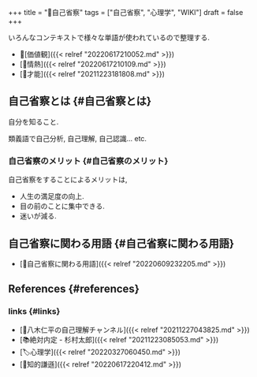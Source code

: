 +++
title = "📝自己省察"
tags = ["自己省察", "心理学", "WIKI"]
draft = false
+++

いろんなコンテキストで様々な単語が使われているので整理する.

-   📝[価値観]({{< relref "20220617210052.md" >}})
-   [📝情熱]({{< relref "20220617210109.md" >}})
-   [📝才能]({{< relref "20211223181808.md" >}})


## 自己省察とは {#自己省察とは}

自分を知ること.

類義語で自己分析, 自己理解, 自己認識... etc.


### 自己省察のメリット {#自己省察のメリット}

自己省察をすることによるメリットは,

-   人生の満足度の向上.
-   目の前のことに集中できる.
-   迷いが減る.


## 自己省察に関わる用語 {#自己省察に関わる用語}

-   [📝自己省察に関わる用語]({{< relref "20220609232205.md" >}})


## References {#references}


### links {#links}

-   [📂八木仁平の自己理解チャンネル]({{< relref "20211227043825.md" >}})
-   [📚絶対内定 - 杉村太郎]({{< relref "20211223085053.md" >}})
-   [🏷心理学]({{< relref "20220327060450.md" >}})
-   [📝知的謙遜]({{< relref "20220617220412.md" >}})
